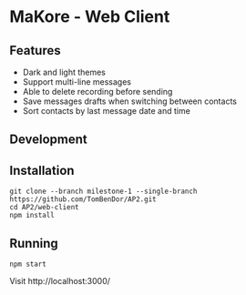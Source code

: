 ﻿# MaKore - Web Client

## Features
- Dark and light themes
- Support multi-line messages
- Able to delete recording before sending
- Save messages drafts when switching between contacts
- Sort contacts by last message date and time

## Development

## Installation
```shell
git clone --branch milestone-1 --single-branch https://github.com/TomBenDor/AP2.git
cd AP2/web-client
npm install
```

## Running
```shell
npm start
```
Visit http://localhost:3000/
